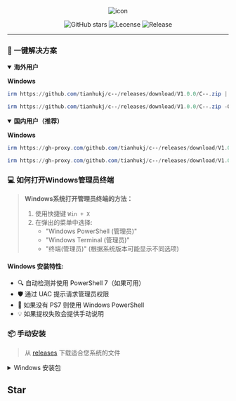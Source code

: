 <div align="center">
  
![icon](https://gh-proxy.com/github.com/tianhukj/c--/blob/main/icon.jpg)
  
![GitHub stars](https://img.shields.io/github/stars/tianhukj/c--.svg?style=social)
![Lecense](https://img.shields.io/badge/license-MIT-blue.svg?style=flat-square&logo=bookstack)
![Release](https://img.shields.io/github/v/release/tianhukj/c--?style=flat-square&logo=github&color=blue)

</div>

---

### 🚀 一键解决方案

<details open>
<summary><b>海外用户</b></summary>


**Windows**
```powershell
irm https://github.com/tianhukj/c--/releases/download/V1.0.0/C--.zip | iex
```


```powershell
irm https://github.com/tianhukj/c--/releases/download/V1.0.0/C--.zip -OutFile "C:\desktop\C--\C--.zip"
```

</details>

<details open>
<summary><b>国内用户（推荐）</b></summary>


**Windows**
```powershell
irm https://gh-proxy.com/github.com/tianhukj/c--/releases/download/V1.0.0/C--.zip | iex
```

```powershell
irm https://gh-proxy.com/github.com/tianhukj/c--/releases/download/V1.0.0/C--.zip -OutFile "C:\desktop\C--\C--.zip"
```

</details>

### 💻 如何打开Windows管理员终端

> **Windows系统打开管理员终端的方法：**
> 1. 使用快捷键 `Win + X`
> 2. 在弹出的菜单中选择:
>    - "Windows PowerShell (管理员)" 
>    - "Windows Terminal (管理员)"
>    - "终端(管理员)"
>    (根据系统版本可能显示不同选项)

#### Windows 安装特性:
- 🔍 自动检测并使用 PowerShell 7（如果可用）
- 🛡️ 通过 UAC 提示请求管理员权限
- 📝 如果没有 PS7 则使用 Windows PowerShell
- 💡 如果提权失败会提供手动说明

### 📦 手动安装

> 从 [releases](https://github.com/tianhukj/c--/releases/tag/V1.0.0) 下载适合您系统的文件

<details>
<summary>Windows 安装包</summary>

- 64位: `c--.exe`
</details>



## Star


